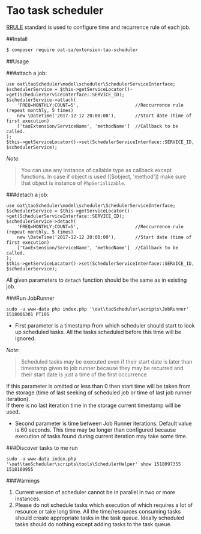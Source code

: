 # Tao task scheduler

[RRULE](https://tools.ietf.org/html/rfc5545) standard is used to configure time and recurrence rule of each job.

##Install

```bash
$ composer require oat-sa/extension-tao-scheduler
```

##Usage

###attach a job:

```
use oat\taoScheduler\model\scheduler\SchedulerServiceInterface;
$schedulerService = $this->getServiceLocator()->get(SchedulerServiceInterface::SERVICE_ID);
$schedulerService->attach(
    'FREQ=MONTHLY;COUNT=5',                     //Reccurrence rule (repeat monthly, 5 times)  
    new \DateTime('2017-12-12 20:00:00'),       //Start date (time of first execution) 
    ['taoExtension/ServiceName', 'methodName']  //Callback to be called.
);
$this->getServiceLocator()->set(SchedulerServiceInterface::SERVICE_ID, $schedulerService);
```
_Note_: 
> You can use any instance of callable type as callback except functions. In case if object is used ([$object, 'method']) make sure that object is instance of `PhpSerializable`.  

###detach a job:

```
use oat\taoScheduler\model\scheduler\SchedulerServiceInterface;
$schedulerService = $this->getServiceLocator()->get(SchedulerServiceInterface::SERVICE_ID);
$schedulerService->detach(
    'FREQ=MONTHLY;COUNT=5',                     //Reccurrence rule (repeat monthly, 5 times)  
    new \DateTime('2017-12-12 20:00:00'),       //Start date (time of first execution) 
    ['taoExtension/ServiceName', 'methodName']  //Callback to be called.
);
$this->getServiceLocator()->set(SchedulerServiceInterface::SERVICE_ID, $schedulerService);
```

All given parameters to `detach` function should be the same as in existing job.

###Run JobRunner

```
sudo -u www-data php index.php '\oat\taoScheduler\scripts\JobRunner' 1518006301 PT10S
```

- First parameter is a timestamp from which scheduler should start to look up scheduled tasks. 
All the tasks scheduled before this time will be ignored.

_Note_: 
> Scheduled tasks may be executed even if their start date is later than timestamp given to job runner because they may be recurred and their start date is just a time of the first occurrence      

If this parameter is omitted or less than 0 then start time will be taken from the storage (time of last seeking of scheduled job or time of last job runner iteration).  
If there is no last iteration time in the storage current timestamp will be used.

- Second parameter is time between Job Runner iterations. Default value is 60 seconds. This time may be longer than configured because execution of tasks found during current iteration may take some time. 

###Discover tasks to me run

```
sudo -u www-data index.php '\oat\taoScheduler\scripts\tools\SchedulerHelper' show 1518097355 1518100955 
```

###Warnings

1. Current version of scheduler cannot be in parallel in two or more instances.
2. Please do not schedule tasks which execution of which requires a lot of resource or take long time. All the time/resources consuming tasks should create appropriate tasks in the task queue. Ideally scheduled tasks should do nothing except adding tasks to the task queue.
 

